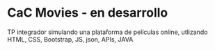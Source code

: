 # CaC Movies - en desarrollo
TP integrador simulando una plataforma de películas online, utlizando HTML, CSS, Bootstrap, JS, json, APIs, JAVA
